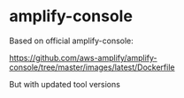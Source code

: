 # amplify-console

Based on official amplify-console:

https://github.com/aws-amplify/amplify-console/tree/master/images/latest/Dockerfile

But with updated tool versions
